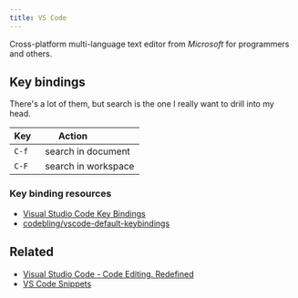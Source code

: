 ```yaml
---
title: VS Code
---
```


Cross-platform multi-language text editor from *Microsoft* for programmers and others.

## Key bindings

There's a lot of them, but search is the one I really want to drill into my head.

|Key  |Action              |
|------|---------------------------|
|`C-f`|search in document  |
|`C-F`|search in workspace|

### Key binding resources

* [Visual Studio Code Key Bindings](https://code.visualstudio.com/docs/getstarted/keybindings)
* [codebling/vscode-default-keybindings](https://github.com/codebling/vs-code-default-keybindings)

## Related

* [Visual Studio Code - Code Editing. Redefined](https://code.visualstudio.com)
* [VS Code Snippets](VS%20Code%20Snippets.md)